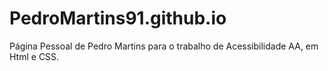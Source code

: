 # PedroMartins91.github.io

Página Pessoal de Pedro Martins para o trabalho de Acessibilidade AA, em Html e CSS. 
